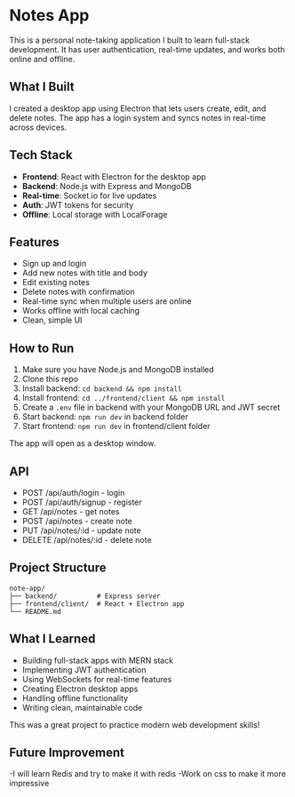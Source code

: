 # Notes App

This is a personal note-taking application I built to learn full-stack development. It has user authentication, real-time updates, and works both online and offline.

## What I Built

I created a desktop app using Electron that lets users create, edit, and delete notes. The app has a login system and syncs notes in real-time across devices.

## Tech Stack

- **Frontend**: React with Electron for the desktop app
- **Backend**: Node.js with Express and MongoDB
- **Real-time**: Socket.io for live updates
- **Auth**: JWT tokens for security
- **Offline**: Local storage with LocalForage

## Features

- Sign up and login
- Add new notes with title and body
- Edit existing notes
- Delete notes with confirmation
- Real-time sync when multiple users are online
- Works offline with local caching
- Clean, simple UI

## How to Run

1. Make sure you have Node.js and MongoDB installed
2. Clone this repo
3. Install backend: `cd backend && npm install`
4. Install frontend: `cd ../frontend/client && npm install`
5. Create a `.env` file in backend with your MongoDB URL and JWT secret
6. Start backend: `npm run dev` in backend folder
7. Start frontend: `npm run dev` in frontend/client folder

The app will open as a desktop window.

## API

- POST /api/auth/login - login
- POST /api/auth/signup - register
- GET /api/notes - get notes
- POST /api/notes - create note
- PUT /api/notes/:id - update note
- DELETE /api/notes/:id - delete note

## Project Structure

```
note-app/
├── backend/          # Express server
├── frontend/client/  # React + Electron app
└── README.md
```

## What I Learned

- Building full-stack apps with MERN stack
- Implementing JWT authentication
- Using WebSockets for real-time features
- Creating Electron desktop apps
- Handling offline functionality
- Writing clean, maintainable code

This was a great project to practice modern web development skills!

## Future Improvement
-I will learn Redis and try to make it with redis
-Work on css to make it more impressive
